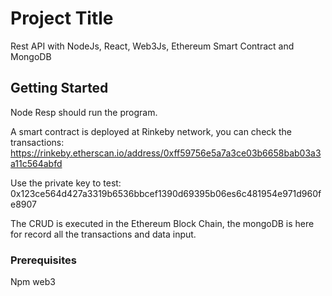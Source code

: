 # Project Title

Rest API with NodeJs, React, Web3Js, Ethereum Smart Contract and MongoDB

## Getting Started

Node Resp should run the program.

A smart contract is deployed at Rinkeby network, you can check the transactions:
https://rinkeby.etherscan.io/address/0xff59756e5a7a3ce03b6658bab03a3a11c564abfd

Use the private key to test:
0x123ce564d427a3319b6536bbcef1390d69395b06es6c481954e971d960fe8907

The CRUD is executed in the Ethereum Block Chain, the mongoDB is here for record all the transactions and data input.



### Prerequisites

Npm web3
